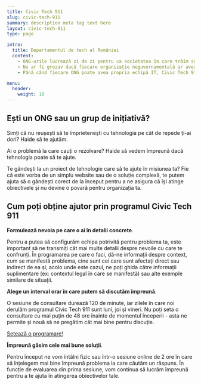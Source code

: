 ```yaml
---
title: Civic Tech 911
slug: civic-tech-911
summary: description meta tag text here
layout: civic-tech-911
type: page

intro:
  title: Departamentul de tech al României
  content:
    - ONG-urile lucrează zi de zi pentru ca societatea în care trăim să fie mai funcțională. Orice problemă a lor devine și o problemă a noastră.
    - Nu ar fi grozav dacă fiecare organizație neguvernamentală ar avea propriul departament tech care să o ajute să devină mai eficientă, să automatizeze procese complicate și consumatoare de timp, să transmită mesaje unor audiențe cât mai mari și să își îndeplinească misiunea mai bine?
    - Până când fiecare ONG poate avea propria echipă IT, Civic Tech 911 este departamentul de tech gata să intervină la orice solicitare de ajutor.

menu:
  header:
    weight: 10
---
```


## Ești un ONG sau un grup de inițiativă?

Simți că nu reușești să te împrietenești cu tehnologia pe cât de repede ți-ai dori? Haide să te ajutăm.

Ai o problemă la care cauți o rezolvare? Haide să vedem împreună dacă tehnologia poate să te ajute.

Te gândești la un proiect de tehnologie care să te ajute în misiunea ta? Fie că este vorba de un simplu website sau de o soluție complexă, te putem ajuta să o gândești corect de la început pentru a ne asigura că își atinge obiectivele și nu devine o povară pentru organizația ta.

## Cum poți obține ajutor prin programul Civic Tech 911

<span class="has-background-warning">**Formulează nevoia pe care o ai în detalii concrete**.</span>

Pentru a putea să configurăm echipa potrivită pentru problema ta, este important să ne transmiți cât mai multe detalii despre nevoile cu care te confrunți. În programarea pe care o faci, dă-ne informații despre context, cum se manifestă problema, cine sunt cei care sunt afectați direct sau indirect de ea și, acolo unde este cazul, ne poți ghida către informații suplimentare (ex: contextul legal în care se manifestă) sau alte exemple similare de situații.

<span class="has-background-warning">**Alege un interval orar în care putem să discutăm împreună**.</span>

O sesiune de consultare durează 120 de minute, iar zilele în care noi derulăm programul Civic Tech 911 sunt luni, joi și vineri. Nu poți seta o consultare cu mai puțin de 48 ore înainte de momentul începerii - asta ne permite și nouă să ne pregătim cât mai bine pentru discuție.

<a class="button is-success" href="https://calendly.com/civictech911" target="_blank" rel="noopener noreferrer">Setează o programare!</a>

<span class="has-background-warning">**Împreună găsim cele mai bune soluții**.</span>

Pentru început ne vom întâlni fizic sau într-o sesiune online de 2 ore în care să înțelegem mai bine împreună problema la care căutăm un răspuns. În funcție de evaluarea din prima sesiune, vom continua să lucrăm împreună pentru a te ajuta în atingerea obiectivelor tale.
